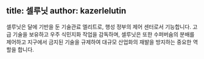 title: 셀루닛
author: kazerlelutin
---
셀루닛은 달에 기반을 둔 기술관료 엘리트로, 행성 정부의 제어 센터로서 기능합니다. 고급 기술을 보유하고 우주 식민지화 작업을 감독하며, 셀루닛은 또한 수퍼버슘의 분배를 제어하고 지구에서 금지된 기술을 규제하여 대규모 산업화의 재발을 방지하는 중요한 역할을 합니다.
